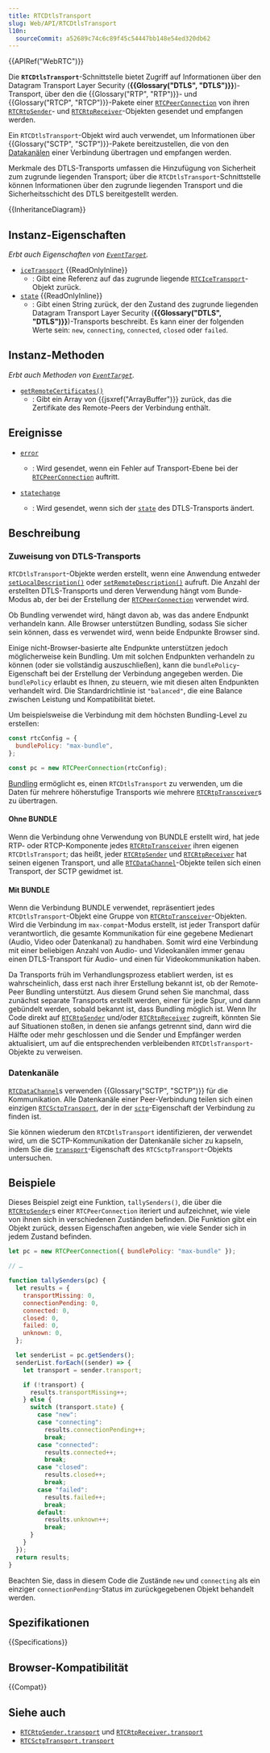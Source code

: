 ```yaml
---
title: RTCDtlsTransport
slug: Web/API/RTCDtlsTransport
l10n:
  sourceCommit: a52689c74c6c89f45c54447bb148e54ed320db62
---
```


{{APIRef("WebRTC")}}

Die **`RTCDtlsTransport`**-Schnittstelle bietet Zugriff auf Informationen über den Datagram Transport Layer Security (**{{Glossary("DTLS", "DTLS")}}**)-Transport, über den die {{Glossary("RTP", "RTP")}}- und {{Glossary("RTCP", "RTCP")}}-Pakete einer [`RTCPeerConnection`](/de/docs/Web/API/RTCPeerConnection) von ihren [`RTCRtpSender`](/de/docs/Web/API/RTCRtpSender)- und [`RTCRtpReceiver`](/de/docs/Web/API/RTCRtpReceiver)-Objekten gesendet und empfangen werden.

Ein `RTCDtlsTransport`-Objekt wird auch verwendet, um Informationen über {{Glossary("SCTP", "SCTP")}}-Pakete bereitzustellen, die von den [Datakanälen](/de/docs/Web/API/RTCDataChannel) einer Verbindung übertragen und empfangen werden.

Merkmale des DTLS-Transports umfassen die Hinzufügung von Sicherheit zum zugrunde liegenden Transport; über die `RTCDtlsTransport`-Schnittstelle können Informationen über den zugrunde liegenden Transport und die Sicherheitsschicht des DTLS bereitgestellt werden.

{{InheritanceDiagram}}

## Instanz-Eigenschaften

_Erbt auch Eigenschaften von [`EventTarget`](/de/docs/Web/API/EventTarget)._

- [`iceTransport`](/de/docs/Web/API/RTCDtlsTransport/iceTransport) {{ReadOnlyInline}}
  - : Gibt eine Referenz auf das zugrunde liegende [`RTCIceTransport`](/de/docs/Web/API/RTCIceTransport)-Objekt zurück.
- [`state`](/de/docs/Web/API/RTCDtlsTransport/state) {{ReadOnlyInline}}
  - : Gibt einen String zurück,
    der den Zustand des zugrunde liegenden Datagram Transport Layer Security (**{{Glossary("DTLS", "DTLS")}}**)-Transports beschreibt.
    Es kann einer der folgenden Werte sein:
    `new`, `connecting`, `connected`, `closed` oder `failed`.

## Instanz-Methoden

_Erbt auch Methoden von [`EventTarget`](/de/docs/Web/API/EventTarget)._

- [`getRemoteCertificates()`](/de/docs/Web/API/RTCDtlsTransport/getRemoteCertificates)
  - : Gibt ein Array von {{jsxref("ArrayBuffer")}} zurück, das die Zertifikate des Remote-Peers der Verbindung enthält.

## Ereignisse

- [`error`](/de/docs/Web/API/RTCDtlsTransport/error_event)

  - : Wird gesendet, wenn ein Fehler auf Transport-Ebene bei der [`RTCPeerConnection`](/de/docs/Web/API/RTCPeerConnection) auftritt.

- [`statechange`](/de/docs/Web/API/RTCDtlsTransport/statechange_event)
  - : Wird gesendet, wenn sich der [`state`](/de/docs/Web/API/RTCDtlsTransport/state) des DTLS-Transports ändert.

## Beschreibung

### Zuweisung von DTLS-Transports

`RTCDtlsTransport`-Objekte werden erstellt, wenn eine Anwendung entweder [`setLocalDescription()`](/de/docs/Web/API/RTCPeerConnection/setLocalDescription) oder [`setRemoteDescription()`](/de/docs/Web/API/RTCPeerConnection/setRemoteDescription) aufruft. Die Anzahl der erstellten DTLS-Transports und deren Verwendung hängt vom Bunde-Modus ab, der bei der Erstellung der [`RTCPeerConnection`](/de/docs/Web/API/RTCPeerConnection) verwendet wird.

Ob Bundling verwendet wird, hängt davon ab, was das andere Endpunkt verhandeln kann. Alle Browser unterstützen Bundling, sodass Sie sicher sein können, dass es verwendet wird, wenn beide Endpunkte Browser sind.

Einige nicht-Browser-basierte alte Endpunkte unterstützen jedoch möglicherweise kein Bundling. Um mit solchen Endpunkten verhandeln zu können (oder sie vollständig auszuschließen), kann die `bundlePolicy`-Eigenschaft bei der Erstellung der Verbindung angegeben werden. Die `bundlePolicy` erlaubt es Ihnen, zu steuern, wie mit diesen alten Endpunkten verhandelt wird. Die Standardrichtlinie ist `"balanced"`, die eine Balance zwischen Leistung und Kompatibilität bietet.

Um beispielsweise die Verbindung mit dem höchsten Bundling-Level zu erstellen:

```js
const rtcConfig = {
  bundlePolicy: "max-bundle",
};

const pc = new RTCPeerConnection(rtcConfig);
```

[Bundling](https://datatracker.ietf.org/doc/rfc8843/) ermöglicht es, einen `RTCDtlsTransport` zu verwenden, um die Daten für mehrere höherstufige Transports wie mehrere [`RTCRtpTransceiver`](/de/docs/Web/API/RTCRtpTransceiver)s zu übertragen.

#### Ohne BUNDLE

Wenn die Verbindung ohne Verwendung von BUNDLE erstellt wird, hat jede RTP- oder RTCP-Komponente jedes [`RTCRtpTransceiver`](/de/docs/Web/API/RTCRtpTransceiver) ihren eigenen `RTCDtlsTransport`; das heißt, jeder [`RTCRtpSender`](/de/docs/Web/API/RTCRtpSender) und [`RTCRtpReceiver`](/de/docs/Web/API/RTCRtpReceiver) hat seinen eigenen Transport, und alle [`RTCDataChannel`](/de/docs/Web/API/RTCDataChannel)-Objekte teilen sich einen Transport, der SCTP gewidmet ist.

#### Mit BUNDLE

Wenn die Verbindung BUNDLE verwendet, repräsentiert jedes `RTCDtlsTransport`-Objekt eine Gruppe von [`RTCRtpTransceiver`](/de/docs/Web/API/RTCRtpTransceiver)-Objekten. Wird die Verbindung im `max-compat`-Modus erstellt, ist jeder Transport dafür verantwortlich, die gesamte Kommunikation für eine gegebene Medienart (Audio, Video oder Datenkanal) zu handhaben. Somit wird eine Verbindung mit einer beliebigen Anzahl von Audio- und Videokanälen immer genau einen DTLS-Transport für Audio- und einen für Videokommunikation haben.

Da Transports früh im Verhandlungsprozess etabliert werden, ist es wahrscheinlich, dass erst nach ihrer Erstellung bekannt ist, ob der Remote-Peer Bundling unterstützt. Aus diesem Grund sehen Sie manchmal, dass zunächst separate Transports erstellt werden, einer für jede Spur, und dann gebündelt werden, sobald bekannt ist, dass Bundling möglich ist. Wenn Ihr Code direkt auf [`RTCRtpSender`](/de/docs/Web/API/RTCRtpSender) und/oder [`RTCRtpReceiver`](/de/docs/Web/API/RTCRtpReceiver) zugreift, könnten Sie auf Situationen stoßen, in denen sie anfangs getrennt sind, dann wird die Hälfte oder mehr geschlossen und die Sender und Empfänger werden aktualisiert, um auf die entsprechenden verbleibenden `RTCDtlsTransport`-Objekte zu verweisen.

### Datenkanäle

[`RTCDataChannel`](/de/docs/Web/API/RTCDataChannel)s verwenden {{Glossary("SCTP", "SCTP")}} für die Kommunikation. Alle Datenkanäle einer Peer-Verbindung teilen sich einen einzigen [`RTCSctpTransport`](/de/docs/Web/API/RTCSctpTransport), der in der [`sctp`](/de/docs/Web/API/RTCPeerConnection/sctp)-Eigenschaft der Verbindung zu finden ist.

Sie können wiederum den `RTCDtlsTransport` identifizieren, der verwendet wird, um die SCTP-Kommunikation der Datenkanäle sicher zu kapseln, indem Sie die [`transport`](/de/docs/Web/API/RTCSctpTransport/transport)-Eigenschaft des `RTCSctpTransport`-Objekts untersuchen.

## Beispiele

Dieses Beispiel zeigt eine Funktion, `tallySenders()`, die über die [`RTCRtpSender`](/de/docs/Web/API/RTCRtpSender)s einer `RTCPeerConnection` iteriert und aufzeichnet, wie viele von ihnen sich in verschiedenen Zuständen befinden. Die Funktion gibt ein Objekt zurück, dessen Eigenschaften angeben, wie viele Sender sich in jedem Zustand befinden.

```js
let pc = new RTCPeerConnection({ bundlePolicy: "max-bundle" });

// …

function tallySenders(pc) {
  let results = {
    transportMissing: 0,
    connectionPending: 0,
    connected: 0,
    closed: 0,
    failed: 0,
    unknown: 0,
  };

  let senderList = pc.getSenders();
  senderList.forEach((sender) => {
    let transport = sender.transport;

    if (!transport) {
      results.transportMissing++;
    } else {
      switch (transport.state) {
        case "new":
        case "connecting":
          results.connectionPending++;
          break;
        case "connected":
          results.connected++;
          break;
        case "closed":
          results.closed++;
          break;
        case "failed":
          results.failed++;
          break;
        default:
          results.unknown++;
          break;
      }
    }
  });
  return results;
}
```

Beachten Sie, dass in diesem Code die Zustände `new` und `connecting` als ein einziger `connectionPending`-Status im zurückgegebenen Objekt behandelt werden.

## Spezifikationen

{{Specifications}}

## Browser-Kompatibilität

{{Compat}}

## Siehe auch

- [`RTCRtpSender.transport`](/de/docs/Web/API/RTCRtpSender/transport) und [`RTCRtpReceiver.transport`](/de/docs/Web/API/RTCRtpReceiver/transport)
- [`RTCSctpTransport.transport`](/de/docs/Web/API/RTCSctpTransport/transport)
